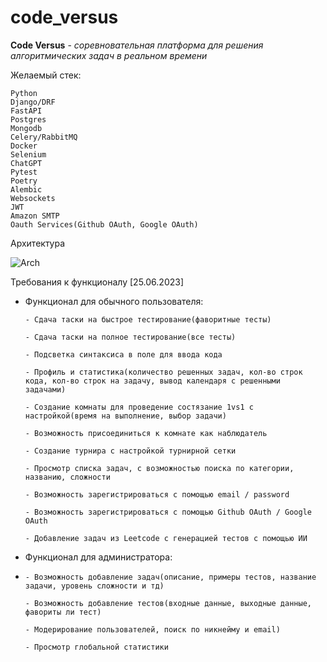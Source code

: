 
# code_versus

**Code Versus** - *соревновательная платформа для решения алгоритмических задач в реальном времени*

Желаемый стек: 

    Python
    Django/DRF
    FastAPI
    Postgres
    Mongodb
    Celery/RabbitMQ
    Docker
    Selenium
    ChatGPT
    Pytest
    Poetry
    Alembic
    Websockets
    JWT
    Amazon SMTP
    Oauth Services(Github OAuth, Google OAuth)

Архитектура 

![Arch]( https://sun9-79.userapi.com/impg/Hs2CXkAwjwwFlqHXhvmyH6C1CTVEkndi-RtpCw/Ef43sFZsLEM.jpg?size=2560x1021&quality=95&sign=85ed255cd0caf2d2b7f0fe310c020a33&type=album )

Требования к функционалу [25.06.2023]

  - Функционал для обычного пользователя:


        - Сдача таски на быстрое тестирование(фаворитные тесты)
    
        - Сдача таски на полное тестирование(все тесты)
    
        - Подсветка синтаксиса в поле для ввода кода
    
        - Профиль и статистика(количество решенных задач, кол-во строк кода, кол-во строк на задачу, вывод календаря с решенными               задачами)
    
        - Создание комнаты для проведение состязание 1vs1 с настройкой(время на выполнение, выбор задачи)
    
        - Возможность присоединиться к комнате как наблюдатель
    
        - Создание турнира с настройкой турнирной сетки
    
        - Просмотр списка задач, с возможностью поиска по категории, названию, сложности
    
        - Возможность зарегистрироваться с помощью email / password

        - Возможность зарегистрироваться с помощью Github OAuth / Google OAuth
	
		- Добавление задач из Leetcode с генерацией тестов с помощью ИИ
        
        

  - Функционал для администратора:
  - 
        - Возможность добавление задач(описание, примеры тестов, название задачи, уровень сложности и тд)
        
        - Возможность добавление тестов(входные данные, выходные данные, фавориты ли тест)
       
        - Модерирование пользователей, поиск по никнейму и email)
        
        - Просмотр глобальной статистики
    
    

